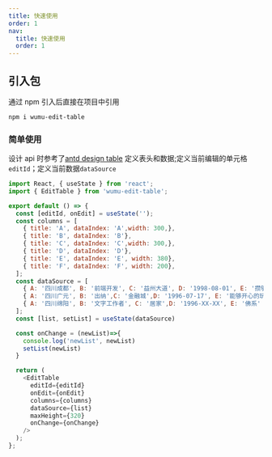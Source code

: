 ```yaml
---
title: 快速使用
order: 1
nav:
  title: 快速使用
  order: 1
---
```


## 引入包

通过 npm 引入后直接在项目中引用

```bash
npm i wumu-edit-table
```

### 简单使用

设计 api 时参考了[antd design table](https://4x-ant-design.antgroup.com/components/table-cn/#API)
定义表头和数据;定义当前编辑的单元格`editId`；定义当前数据`dataSource`

```javaScript
import React, { useState } from 'react';
import { EditTable } from 'wumu-edit-table';

export default () => {
  const [editId, onEdit] = useState('');
  const columns = [
    { title: 'A', dataIndex: 'A',width: 300,},
    { title: 'B', dataIndex: 'B'},
    { title: 'C', dataIndex: 'C',width: 300,},
    { title: 'D', dataIndex: 'D'},
    { title: 'E', dataIndex: 'E', width: 380},
    { title: 'F', dataIndex: 'F', width: 200},
  ];
  const dataSource = [
    { A: '四川成都', B: '前端开发', C: '益州大道', D: '1998-08-01', E: '攒够10万块钱' },
    { A: '四川广元', B: '出纳',C: '金融城',D: '1996-07-17', E: '能够开心的玩耍' },
    { A: '四川绵阳', B: '文字工作者', C: '居家',D: '1996-XX-XX', E: '佛系' },
  ];
  const [list, setList] = useState(dataSource)

  const onChange = (newList)=>{
    console.log('newList', newList)
    setList(newList)
  }

  return (
    <EditTable
      editId={editId}
      onEdit={onEdit}
      columns={columns}
      dataSource={list}
      maxHeight={320}
      onChange={onChange}
    />
  );
};

```
